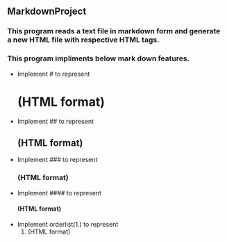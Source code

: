 ## MarkdownProject

### This program reads a text file in markdown form and generate a new HTML file with respective HTML tags.
### This program impliments below mark down features.
 - Implement # to represent <H1>(HTML format)
 - Implement ## to represent <H2>(HTML format)
 - Implement ### to represent <H3>(HTML format)
 - Implement #### to represent <H4>(HTML format)
 - Implement orderlist(1.) to represent <ol><li>(HTML format)
